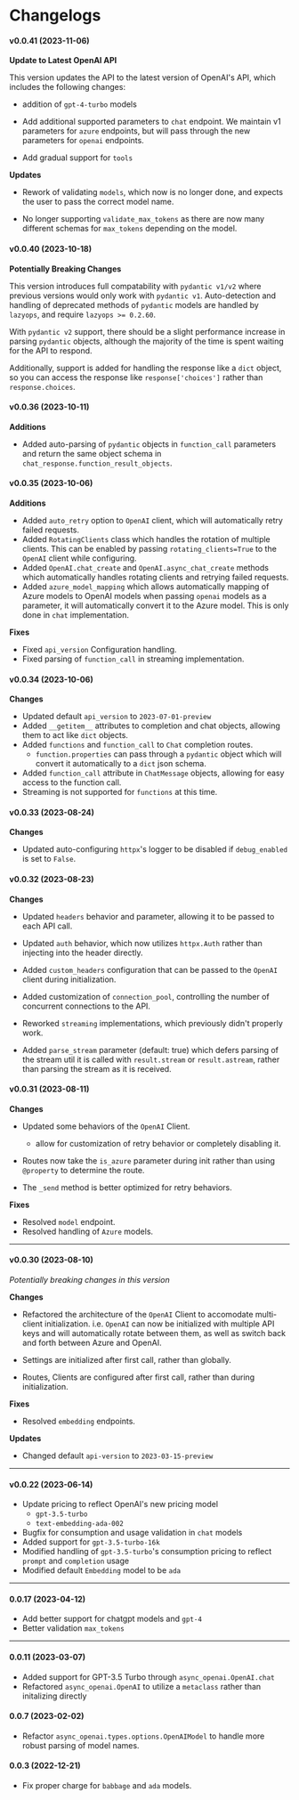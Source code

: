 # Changelogs


#### v0.0.41 (2023-11-06)

**Update to Latest OpenAI API**

This version updates the API to the latest version of OpenAI's API, which includes the following changes:

- addition of `gpt-4-turbo` models

- Add additional supported parameters to `chat` endpoint. We maintain v1 parameters for `azure` endpoints, but will pass through the new parameters for `openai` endpoints.

- Add gradual support for `tools`

**Updates**

- Rework of validating `models`, which now is no longer done, and expects the user to pass the correct model name.

- No longer supporting `validate_max_tokens` as there are now many different schemas for `max_tokens` depending on the model.



#### v0.0.40 (2023-10-18)

**Potentially Breaking Changes**

This version introduces full compatability with `pydantic v1/v2` where previous versions would only work with `pydantic v1`. Auto-detection and handling of deprecated methods of `pydantic` models are handled by `lazyops`, and require `lazyops >= 0.2.60`.

With `pydantic v2` support, there should be a slight performance increase in parsing `pydantic` objects, although the majority of the time is spent waiting for the API to respond.

Additionally, support is added for handling the response like a `dict` object, so you can access the response like `response['choices']` rather than `response.choices`.

#### v0.0.36 (2023-10-11)

**Additions**

- Added auto-parsing of `pydantic` objects in `function_call` parameters and return the same object schema in `chat_response.function_result_objects`.


#### v0.0.35 (2023-10-06)

**Additions**

- Added `auto_retry` option to `OpenAI` client, which will automatically retry failed requests.
- Added `RotatingClients` class which handles the rotation of multiple clients. This can be enabled by passing `rotating_clients=True` to the `OpenAI` client while configuring.
- Added `OpenAI.chat_create` and `OpenAI.async_chat_create` methods which automatically handles rotating clients and retrying failed requests.
- Added `azure_model_mapping` which allows automatically mapping of Azure models to OpenAI models when passing `openai` models as a parameter, it will automatically convert it to the Azure model. This is only done in `chat` implementation.

**Fixes**

- Fixed `api_version` Configuration handling.
- Fixed parsing of `function_call` in streaming implementation.



#### v0.0.34 (2023-10-06)

**Changes** 

- Updated default `api_version` to `2023-07-01-preview`
- Added `__getitem__` attributes to completion and chat objects, allowing them to act like `dict` objects.
- Added `functions` and `function_call` to `Chat` completion routes.
  - `function.properties` can pass through a `pydantic` object which will convert it automatically to a `dict` json schema.
- Added `function_call` attribute in `ChatMessage` objects, allowing for easy access to the function call.
- Streaming is not supported for `functions` at this time.

#### v0.0.33 (2023-08-24)

**Changes**

- Updated auto-configuring `httpx`'s logger to be disabled if `debug_enabled` is set to `False`.


#### v0.0.32 (2023-08-23)

**Changes**

- Updated `headers` behavior and parameter, allowing it to be passed to each API call.
- Updated `auth` behavior, which now utilizes `httpx.Auth` rather than injecting into the header directly.
- Added `custom_headers` configuration that can be passed to the `OpenAI` client during initialization.
- Added customization of `connection_pool`, controlling the number of concurrent connections to the API.

- Reworked `streaming` implementations, which previously didn't properly work.
- Added `parse_stream` parameter (default: true) which defers parsing of the stream util it is called with `result.stream` or `result.astream`, rather than parsing the stream as it is received.


#### v0.0.31 (2023-08-11)


**Changes**

- Updated some behaviors of the `OpenAI` Client.
  * allow for customization of retry behavior or completely disabling it.

- Routes now take the `is_azure` parameter during init rather than using `@property` to determine the route.
- The `_send` method is better optimized for retry behaviors.

**Fixes**

- Resolved `model` endpoint.
- Resolved handling of `Azure` models.



---

#### v0.0.30 (2023-08-10)

_Potentially breaking changes in this version_

**Changes**

- Refactored the architecture of the `OpenAI` Client to accomodate multi-client initialization. i.e. `OpenAI` can now be initialized with multiple API keys and will automatically rotate between them, as well as switch back and forth between Azure and OpenAI.

- Settings are initialized after first call, rather than globally.

- Routes, Clients are configured after first call, rather than during initialization.


**Fixes**

- Resolved `embedding` endpoints.

**Updates**

- Changed default `api-version` to `2023-03-15-preview`

---

#### v0.0.22 (2023-06-14)
  - Update pricing to reflect OpenAI's new pricing model
    - `gpt-3.5-turbo`
    - `text-embedding-ada-002`
  - Bugfix for consumption and usage validation in `chat` models
  - Added support for `gpt-3.5-turbo-16k`
  - Modified handling of `gpt-3.5-turbo`'s consumption pricing to reflect `prompt` and `completion` usage
  - Modified default `Embedding` model to be `ada`

---
#### 0.0.17 (2023-04-12)
  - Add better support for chatgpt models and `gpt-4`
  - Better validation `max_tokens`

---
#### 0.0.11 (2023-03-07)
  - Added support for GPT-3.5 Turbo through `async_openai.OpenAI.chat`
  - Refactored `async_openai.OpenAI` to utilize a `metaclass` rather than initalizing directly

#### 0.0.7 (2023-02-02)
  - Refactor `async_openai.types.options.OpenAIModel` to handle more robust parsing of model names.

#### 0.0.3 (2022-12-21)
  - Fix proper charge for `babbage` and `ada` models.


  